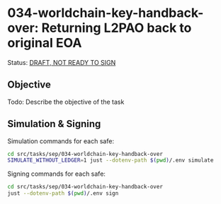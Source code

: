 # 034-worldchain-key-handback-over: Returning L2PAO back to original EOA

Status: [DRAFT, NOT READY TO SIGN]()

## Objective

Todo: Describe the objective of the task

## Simulation & Signing

Simulation commands for each safe:
```bash
cd src/tasks/sep/034-worldchain-key-handback-over
SIMULATE_WITHOUT_LEDGER=1 just --dotenv-path $(pwd)/.env simulate
```

Signing commands for each safe:
```bash
cd src/tasks/sep/034-worldchain-key-handback-over
just --dotenv-path $(pwd)/.env sign 
```
